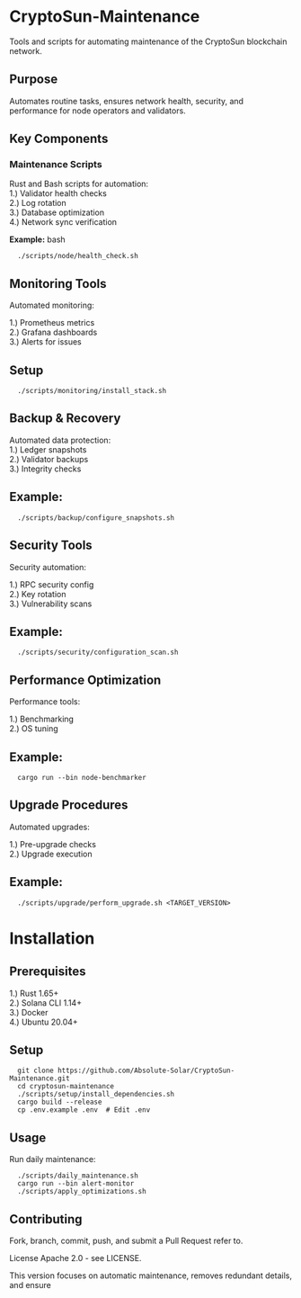 # CryptoSun-Maintenance

Tools and scripts for automating maintenance of the CryptoSun blockchain network.

## Purpose

Automates routine tasks, ensures network health, security, and performance for node operators and validators.

## Key Components

### Maintenance Scripts
Rust and Bash scripts for automation: <br>
1.) Validator health checks <br>
2.) Log rotation <br>
3.) Database optimization <br>
4.) Network sync verification 

**Example:**
bash

      ./scripts/node/health_check.sh

## Monitoring Tools
Automated monitoring:

1.) Prometheus metrics <br>
2.) Grafana dashboards <br>
3.) Alerts for issues 

## Setup

      ./scripts/monitoring/install_stack.sh
      
## Backup & Recovery

Automated data protection: <br>
1.) Ledger snapshots <br>
2.) Validator backups <br>
3.) Integrity checks

## Example:

      ./scripts/backup/configure_snapshots.sh

## Security Tools
Security automation: <br>

1.) RPC security config <br>
2.) Key rotation <br>
3.) Vulnerability scans

## Example:

      ./scripts/security/configuration_scan.sh

## Performance Optimization
Performance tools:

1.) Benchmarking <br>
2.) OS tuning

## Example:

      cargo run --bin node-benchmarker

## Upgrade Procedures
Automated upgrades:

1.) Pre-upgrade checks <br>
2.) Upgrade execution

## Example:

      ./scripts/upgrade/perform_upgrade.sh <TARGET_VERSION>

# Installation

## Prerequisites

1.) Rust 1.65+ <br>
2.) Solana CLI 1.14+ <br>
3.) Docker <br>
4.) Ubuntu 20.04+ <br>

## Setup

      git clone https://github.com/Absolute-Solar/CryptoSun-Maintenance.git
      cd cryptosun-maintenance
      ./scripts/setup/install_dependencies.sh
      cargo build --release
      cp .env.example .env  # Edit .env
      
## Usage
Run daily maintenance:

      ./scripts/daily_maintenance.sh
      cargo run --bin alert-monitor
      ./scripts/apply_optimizations.sh

## Contributing
Fork, branch, commit, push, and submit a Pull Request refer to.

License
Apache 2.0 - see LICENSE.

This version focuses on automatic maintenance, removes redundant details, and ensure



